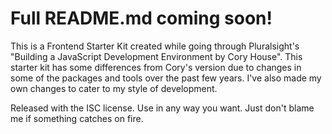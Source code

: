 # Full README.md coming soon!

This is a Frontend Starter Kit created while going through Pluralsight's "Building a JavaScript Development Environment by Cory House".  This starter kit has some differences from Cory's version due to changes in some of the packages and tools over the past few years.  I've also made my own changes to cater to my style of development.

Released with the ISC license.  Use in any way you want.  Just don't blame me if something catches on fire.
